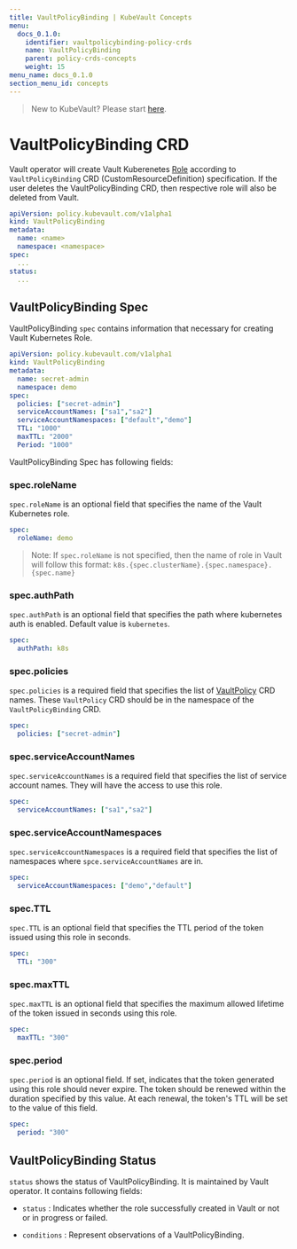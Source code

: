 ```yaml
---
title: VaultPolicyBinding | KubeVault Concepts
menu:
  docs_0.1.0:
    identifier: vaultpolicybinding-policy-crds
    name: VaultPolicyBinding
    parent: policy-crds-concepts
    weight: 15
menu_name: docs_0.1.0
section_menu_id: concepts
---
```


> New to KubeVault? Please start [here](/docs/concepts/README.md).

# VaultPolicyBinding CRD

Vault operator will create Vault Kuberenetes [Role](https://www.vaultproject.io/api/auth/kubernetes/index.html#create-role) according to `VaultPolicyBinding` CRD (CustomResourceDefinition) specification. If the user deletes the VaultPolicyBinding CRD, then respective role will also be deleted from Vault.

```yaml
apiVersion: policy.kubevault.com/v1alpha1
kind: VaultPolicyBinding
metadata:
  name: <name>
  namespace: <namespace>
spec:
  ...
status:
  ...
```

## VaultPolicyBinding Spec

VaultPolicyBinding `spec` contains information that necessary for creating Vault Kubernetes Role.

```yaml
apiVersion: policy.kubevault.com/v1alpha1
kind: VaultPolicyBinding
metadata:
  name: secret-admin
  namespace: demo
spec:
  policies: ["secret-admin"]
  serviceAccountNames: ["sa1","sa2"]
  serviceAccountNamespaces: ["default","demo"]
  TTL: "1000"
  maxTTL: "2000"
  Period: "1000"
```

VaultPolicyBinding Spec has following fields:

### spec.roleName

`spec.roleName` is an optional field that specifies the name of the Vault Kubernetes role.

```yaml
spec:
  roleName: demo
```

> Note: If `spec.roleName` is not specified, then the name of role in Vault will follow this format: `k8s.{spec.clusterName}.{spec.namespace}.{spec.name}`

### spec.authPath

`spec.authPath` is an optional field that specifies the path where kubernetes auth is enabled. Default value is `kubernetes`.

```yaml
spec:
  authPath: k8s
```

### spec.policies

`spec.policies` is a required field that specifies the list of [VaultPolicy](/docs/concepts/policy-crds/vaultpolicy.md) CRD names. These `VaultPolicy` CRD should be in the namespace of the `VaultPolicyBinding` CRD.

```yaml
spec:
  policies: ["secret-admin"]
```

### spec.serviceAccountNames

`spec.serviceAccountNames` is a required field that specifies the list of service account names. They will have the access to use this role.

```yaml
spec:
  serviceAccountNames: ["sa1","sa2"]
```

### spec.serviceAccountNamespaces

`spec.serviceAccountNamespaces` is a required field that specifies the list of namespaces where `spce.serviceAccountNames` are in.

```yaml
spec:
  serviceAccountNamespaces: ["demo","default"]
```

### spec.TTL

`spec.TTL` is an optional field that specifies the TTL period of the token issued using this role in seconds.

```yaml
spec:
  TTL: "300"
```

### spec.maxTTL

`spec.maxTTL` is an optional field that specifies the maximum allowed lifetime of the token issued in seconds using this role.

```yaml
spec:
  maxTTL: "300"
```

### spec.period

`spec.period` is an optional field. If set, indicates that the token generated using this role should never expire. The token should be renewed within the duration specified by this value. At each renewal, the token's TTL will be set to the value of this field.

```yaml
spec:
  period: "300"
```

## VaultPolicyBinding Status

`status` shows the status of VaultPolicyBinding. It is maintained by Vault operator. It contains following fields:

- `status` : Indicates whether the role successfully created in Vault or not or in progress or failed.

- `conditions` : Represent observations of a VaultPolicyBinding.

